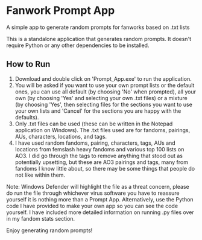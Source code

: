 # Fanwork Prompt App
A simple app to generate random prompts for fanworks based on .txt lists

This is a standalone application that generates random prompts. It doesn't require Python or any other dependencies to be installed. 

## How to Run

1. Download and double click on 'Prompt_App.exe' to run the application.
2. You will be asked if you want to use your own prompt lists or the default ones, you can use all default (by choosing 'No' when prompted), all your own (by choosing 'Yes' and selecting your own .txt files) or a mixture (by choosing 'Yes', then selecting files for the sections you want to use your own lists and 'Cancel' for the sections you are happy with the defaults).
3. Only .txt files can be used (these can be written in the Notepad application on Windows). The .txt files used are for fandoms, pairings, AUs, characters, locations, and tags.
4. I have used random fandoms, pairing, characters, tags, AUs and locations from femslash heavy fandoms and various top 100 lists on AO3. I did go through the tags to remove anything that stood out as potentially upsetting, but these are AO3 pairings and tags, many from fandoms I know little about, so there may be some things that people do not like within them. 

Note: Windows Defender will highlight the file as a threat concern, please do run the file through whichever virus software you have to reassure yourself it is nothing more than a Prompt App. Alternatively, use the Python code I have provided to make your own app so you can see the code yourself. I have included more detailed information on running .py files over in my fandom stats section.

Enjoy generating random prompts!
